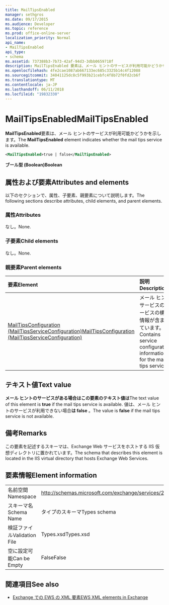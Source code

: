 ```yaml
---
title: MailTipsEnabled
manager: sethgros
ms.date: 09/17/2015
ms.audience: Developer
ms.topic: reference
ms.prod: office-online-server
localization_priority: Normal
api_name:
- MailTipsEnabled
api_type:
- schema
ms.assetid: 737388b3-7b73-42af-94d3-3dbb0659718f
description: MailTipsEnabled 要素は、メール ヒントのサービスが利用可能かどうかを示します。
ms.openlocfilehash: 4fe2cae1087ab667133ec685c3325b14c4f12088
ms.sourcegitcommit: 34041125dc8c5f993b21cebfc4f8b72f0fd2cb6f
ms.translationtype: MT
ms.contentlocale: ja-JP
ms.lasthandoff: 06/11/2018
ms.locfileid: "19832330"
---
```

# <a name="mailtipsenabled"></a><span data-ttu-id="256d2-103">MailTipsEnabled</span><span class="sxs-lookup"><span data-stu-id="256d2-103">MailTipsEnabled</span></span>

<span data-ttu-id="256d2-104">**MailTipsEnabled**要素は、メール ヒントのサービスが利用可能かどうかを示します。</span><span class="sxs-lookup"><span data-stu-id="256d2-104">The **MailTipsEnabled** element indicates whether the mail tips service is available.</span></span> 
  
```xml
<MailTipsEnabled>true | false</MailTipsEnabled>
```

 <span data-ttu-id="256d2-105">**ブール型 (Boolean)**</span><span class="sxs-lookup"><span data-stu-id="256d2-105">**Boolean**</span></span>
## <a name="attributes-and-elements"></a><span data-ttu-id="256d2-106">属性および要素</span><span class="sxs-lookup"><span data-stu-id="256d2-106">Attributes and elements</span></span>

<span data-ttu-id="256d2-107">以下のセクションで、属性、子要素、親要素について説明します。</span><span class="sxs-lookup"><span data-stu-id="256d2-107">The following sections describe attributes, child elements, and parent elements.</span></span>
  
### <a name="attributes"></a><span data-ttu-id="256d2-108">属性</span><span class="sxs-lookup"><span data-stu-id="256d2-108">Attributes</span></span>

<span data-ttu-id="256d2-109">なし。</span><span class="sxs-lookup"><span data-stu-id="256d2-109">None.</span></span>
  
### <a name="child-elements"></a><span data-ttu-id="256d2-110">子要素</span><span class="sxs-lookup"><span data-stu-id="256d2-110">Child elements</span></span>

<span data-ttu-id="256d2-111">なし。</span><span class="sxs-lookup"><span data-stu-id="256d2-111">None.</span></span>
  
### <a name="parent-elements"></a><span data-ttu-id="256d2-112">親要素</span><span class="sxs-lookup"><span data-stu-id="256d2-112">Parent elements</span></span>

|<span data-ttu-id="256d2-113">**要素**</span><span class="sxs-lookup"><span data-stu-id="256d2-113">**Element**</span></span>|<span data-ttu-id="256d2-114">**説明**</span><span class="sxs-lookup"><span data-stu-id="256d2-114">**Description**</span></span>|
|:-----|:-----|
|[<span data-ttu-id="256d2-115">MailTipsConfiguration (MailTipsServiceConfiguration)</span><span class="sxs-lookup"><span data-stu-id="256d2-115">MailTipsConfiguration (MailTipsServiceConfiguration)</span></span>](mailtipsconfiguration-mailtipsserviceconfiguration.md) <br/> |<span data-ttu-id="256d2-116">メール ヒント サービスのサービスの構成情報が含まれています。</span><span class="sxs-lookup"><span data-stu-id="256d2-116">Contains service configuration information for the mail tips service.</span></span>  <br/> |
   
## <a name="text-value"></a><span data-ttu-id="256d2-117">テキスト値</span><span class="sxs-lookup"><span data-stu-id="256d2-117">Text value</span></span>

<span data-ttu-id="256d2-118">**メール ヒントのサービスがある場合はこの要素のテキスト値は**</span><span class="sxs-lookup"><span data-stu-id="256d2-118">The text value of this element is **true** if the mail tips service is available.</span></span> <span data-ttu-id="256d2-119">値は、メール ヒントのサービスが利用できない場合**は false** 。</span><span class="sxs-lookup"><span data-stu-id="256d2-119">The value is **false** if the mail tips service is not available.</span></span> 
  
## <a name="remarks"></a><span data-ttu-id="256d2-120">備考</span><span class="sxs-lookup"><span data-stu-id="256d2-120">Remarks</span></span>

<span data-ttu-id="256d2-121">この要素を記述するスキーマは、Exchange Web サービスをホストする IIS 仮想ディレクトリに置かれています。</span><span class="sxs-lookup"><span data-stu-id="256d2-121">The schema that describes this element is located in the IIS virtual directory that hosts Exchange Web Services.</span></span>
  
## <a name="element-information"></a><span data-ttu-id="256d2-122">要素情報</span><span class="sxs-lookup"><span data-stu-id="256d2-122">Element information</span></span>

|||
|:-----|:-----|
|<span data-ttu-id="256d2-123">名前空間</span><span class="sxs-lookup"><span data-stu-id="256d2-123">Namespace</span></span>  <br/> |http://schemas.microsoft.com/exchange/services/2006/types  <br/> |
|<span data-ttu-id="256d2-124">スキーマ名</span><span class="sxs-lookup"><span data-stu-id="256d2-124">Schema Name</span></span>  <br/> |<span data-ttu-id="256d2-125">タイプのスキーマ</span><span class="sxs-lookup"><span data-stu-id="256d2-125">Types schema</span></span>  <br/> |
|<span data-ttu-id="256d2-126">検証ファイル</span><span class="sxs-lookup"><span data-stu-id="256d2-126">Validation File</span></span>  <br/> |<span data-ttu-id="256d2-127">Types.xsd</span><span class="sxs-lookup"><span data-stu-id="256d2-127">Types.xsd</span></span>  <br/> |
|<span data-ttu-id="256d2-128">空に設定可能</span><span class="sxs-lookup"><span data-stu-id="256d2-128">Can be Empty</span></span>  <br/> |<span data-ttu-id="256d2-129">False</span><span class="sxs-lookup"><span data-stu-id="256d2-129">False</span></span>  <br/> |
   
## <a name="see-also"></a><span data-ttu-id="256d2-130">関連項目</span><span class="sxs-lookup"><span data-stu-id="256d2-130">See also</span></span>



- [<span data-ttu-id="256d2-131">Exchange での EWS の XML 要素</span><span class="sxs-lookup"><span data-stu-id="256d2-131">EWS XML elements in Exchange</span></span>](ews-xml-elements-in-exchange.md)

